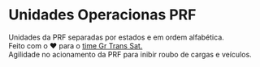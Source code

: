 # Unidades Operacionas PRF
Unidades da PRF separadas por estados e em ordem alfabética. <br> Feito com o ♥ para o <a href="https://grtranssat.com.br/">time Gr Trans Sat.</a> <br>
Agilidade no acionamento da PRF para inibir roubo de cargas e veículos.

